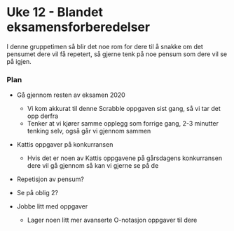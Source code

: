 # Uke 12 - Blandet eksamensforberedelser

I denne gruppetimen så blir det noe rom for dere til å snakke om det pensumet dere vil få repetert, så gjerne tenk på noe pensum som dere vil se på igjen.

### Plan

* Gå gjennom resten av eksamen 2020
    * Vi kom akkurat til denne Scrabble oppgaven sist gang, så vi tar det opp derfra
    * Tenker at vi kjører samme opplegg som forrige gang, 2-3 minutter tenking selv, også går vi gjennom sammen

* Kattis oppgaver på konkurransen
    * Hvis det er noen av Kattis oppgavene på gårsdagens konkurransen dere vil gå gjennom så kan vi gjerne se på de

* Repetisjon av pensum?

* Se på oblig 2?

* Jobbe litt med oppgaver
    * Lager noen litt mer avanserte O-notasjon oppgaver til dere


